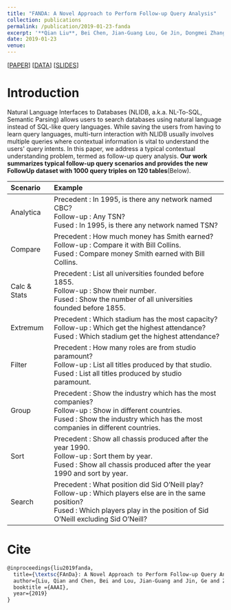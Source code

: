 ```yaml
---
title: "FANDA: A Novel Approach to Perform Follow-up Query Analysis"
collection: publications
permalink: /publication/2019-01-23-fanda
excerpt: '**Qian Liu**, Bei Chen, Jian-Guang Lou, Ge Jin, Dongmei Zhang<br>In *Thirty-third AAAI Conference on Artificial Intelligence (**AAAI-2019**, Oral)*'
date: 2019-01-23
venue:
---
```


\[[PAPER](https://arxiv.org/pdf/1901.08259.pdf)\] \[[DATA](https://github.com/SivilTaram/FollowUp)\] \[[SLIDES](/files/fanda-slides.pdf)\]

Introduction
===

Natural Language Interfaces to Databases (NLIDB, a.k.a. NL-To-SQL, Semantic Parsing) allows users to search databases using natural language instead of SQL-like query languages. While saving the users from having to learn query languages, multi-turn interaction with NLIDB usually involves multiple queries where contextual information is vital to understand the users' query intents. In this paper, we address a typical contextual understanding problem, termed as follow-up query analysis. **Our work summarizes typical follow-up query scenarios and provides the new FollowUp dataset with 1000 query triples on 120 tables**(Below).

| Scenario  | Example |
|:---|:---|
| Analytica | Precedent : In 1995, is there any network named CBC?<br> Follow-up : Any TSN?<br>Fused : In 1995, is there any network named TSN? |
| Compare | Precedent : How much money has Smith earned?<br>Follow-up : Compare it with Bill Collins.<br>Fused : Compare money Smith earned with Bill Collins. |
| Calc & Stats | Precedent : List all universities founded before 1855.<br>Follow-up : Show their number.<br>Fused : Show the number of all universities founded before 1855. |
| Extremum |Precedent : Which stadium has the most capacity?<br>Follow-up : Which get the highest attendance?<br>Fused : Which stadium get the highest attendance? |
| Filter |Precedent : How many roles are from studio paramount?<br>Follow-up : List all titles produced by that studio.<br>Fused : List all titles produced by studio paramount. |
| Group | Precedent : Show the industry which has the most companies?<br>Follow-up : Show in different countries.<br>Fused : Show the industry which has the most companies in different countries. |
| Sort | Precedent : Show all chassis produced after the year 1990.<br>Follow-up : Sort them by year.<br>Fused : Show all chassis produced after the year 1990 and sort by year. |
| Search | Precedent : What position did Sid O’Neill play?<br>Follow-up : Which players else are in the same position?<br>Fused : Which players play in the position of Sid O’Neill excluding Sid O’Neill? |

Cite
===

```latex
@inproceedings{liu2019fanda,
  title={\textsc{FAnDa}: A Novel Approach to Perform Follow-up Query Analysis},
  author={Liu, Qian and Chen, Bei and Lou, Jian-Guang and Jin, Ge and Zhang, Dongmei},
  booktitle ={AAAI},
  year={2019}
}
```